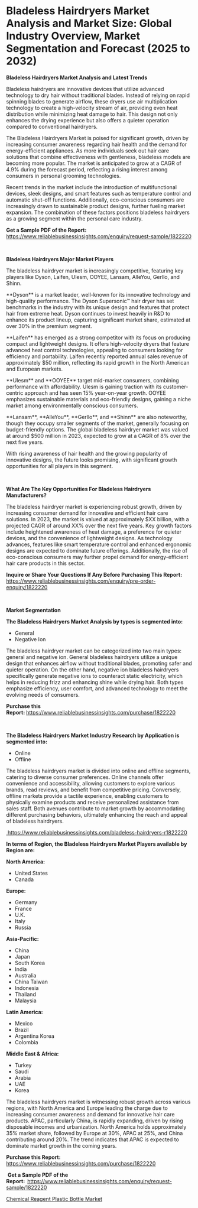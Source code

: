 <p><h1>Bladeless Hairdryers Market Analysis and Market Size: Global Industry Overview, Market Segmentation and Forecast (2025 to 2032)</h1></p><p><strong>Bladeless Hairdryers Market Analysis and Latest Trends</strong></p>
<p><p>Bladeless hairdryers are innovative devices that utilize advanced technology to dry hair without traditional blades. Instead of relying on rapid spinning blades to generate airflow, these dryers use air multiplication technology to create a high-velocity stream of air, providing even heat distribution while minimizing heat damage to hair. This design not only enhances the drying experience but also offers a quieter operation compared to conventional hairdryers.</p><p>The Bladeless Hairdryers Market is poised for significant growth, driven by increasing consumer awareness regarding hair health and the demand for energy-efficient appliances. As more individuals seek out hair care solutions that combine effectiveness with gentleness, bladeless models are becoming more popular. The market is anticipated to grow at a CAGR of 4.9% during the forecast period, reflecting a rising interest among consumers in personal grooming technologies. </p><p>Recent trends in the market include the introduction of multifunctional devices, sleek designs, and smart features such as temperature control and automatic shut-off functions. Additionally, eco-conscious consumers are increasingly drawn to sustainable product designs, further fueling market expansion. The combination of these factors positions bladeless hairdryers as a growing segment within the personal care industry.</p></p>
<p><strong>Get a Sample PDF of the Report:&nbsp;</strong> <a href="https://www.reliablebusinessinsights.com/enquiry/request-sample/1822220?utm_campaign=2226&utm_medium=2&utm_source=Github&utm_content=ia&utm_term=09022025&utm_id=bladeless-hairdryers">https://www.reliablebusinessinsights.com/enquiry/request-sample/1822220</a></p>
<p>&nbsp;</p>
<p><strong>Bladeless Hairdryers Major Market Players</strong></p>
<p><p>The bladeless hairdryer market is increasingly competitive, featuring key players like Dyson, Laifen, Ulesm, OOYEE, Lansam, AlleYou, Gerllo, and Shinn. </p><p>**Dyson** is a market leader, well-known for its innovative technology and high-quality performance. The Dyson Supersonic™ hair dryer has set benchmarks in the industry with its unique design and features that protect hair from extreme heat. Dyson continues to invest heavily in R&D to enhance its product lineup, capturing significant market share, estimated at over 30% in the premium segment.</p><p>**Laifen** has emerged as a strong competitor with its focus on producing compact and lightweight designs. It offers high-velocity dryers that feature advanced heat control technologies, appealing to consumers looking for efficiency and portability. Laifen recently reported annual sales revenue of approximately $50 million, reflecting its rapid growth in the North American and European markets.</p><p>**Ulesm** and **OOYEE** target mid-market consumers, combining performance with affordability. Ulesm is gaining traction with its customer-centric approach and has seen 15% year-on-year growth. OOYEE emphasizes sustainable materials and eco-friendly designs, gaining a niche market among environmentally conscious consumers.</p><p>**Lansam**, **AlleYou**, **Gerllo**, and **Shinn** are also noteworthy, though they occupy smaller segments of the market, generally focusing on budget-friendly options. The global bladeless hairdryer market was valued at around $500 million in 2023, expected to grow at a CAGR of 8% over the next five years. </p><p>With rising awareness of hair health and the growing popularity of innovative designs, the future looks promising, with significant growth opportunities for all players in this segment.</p></p>
<p>&nbsp;</p>
<p><strong>What Are The Key Opportunities For Bladeless Hairdryers Manufacturers?</strong></p>
<p><p>The bladeless hairdryer market is experiencing robust growth, driven by increasing consumer demand for innovative and efficient hair care solutions. In 2023, the market is valued at approximately $XX billion, with a projected CAGR of around XX% over the next five years. Key growth factors include heightened awareness of heat damage, a preference for quieter devices, and the convenience of lightweight designs. As technology advances, features like smart temperature control and enhanced ergonomic designs are expected to dominate future offerings. Additionally, the rise of eco-conscious consumers may further propel demand for energy-efficient hair care products in this sector.</p></p>
<p><strong>Inquire or Share Your Questions If Any Before Purchasing This Report:</strong> <a href="https://www.reliablebusinessinsights.com/enquiry/pre-order-enquiry/1822220?utm_campaign=2226&utm_medium=2&utm_source=Github&utm_content=ia&utm_term=09022025&utm_id=bladeless-hairdryers">https://www.reliablebusinessinsights.com/enquiry/pre-order-enquiry/1822220</a></p>
<p>&nbsp;</p>
<p><strong>Market Segmentation</strong></p>
<p><strong>The Bladeless Hairdryers Market Analysis by types is segmented into:</strong></p>
<p><ul><li>General</li><li>Negative Ion</li></ul></p>
<p><p>The bladeless hairdryer market can be categorized into two main types: general and negative ion. General bladeless hairdryers utilize a unique design that enhances airflow without traditional blades, promoting safer and quieter operation. On the other hand, negative ion bladeless hairdryers specifically generate negative ions to counteract static electricity, which helps in reducing frizz and enhancing shine while drying hair. Both types emphasize efficiency, user comfort, and advanced technology to meet the evolving needs of consumers.</p></p>
<p><strong>Purchase this Report:&nbsp;</strong><a href="https://www.reliablebusinessinsights.com/purchase/1822220?utm_campaign=2226&utm_medium=2&utm_source=Github&utm_content=ia&utm_term=09022025&utm_id=bladeless-hairdryers">https://www.reliablebusinessinsights.com/purchase/1822220</a></p>
<p>&nbsp;</p>
<p><strong>The Bladeless Hairdryers Market Industry Research by Application is segmented into:</strong></p>
<p><ul><li>Online</li><li>Offline</li></ul></p>
<p><p>The bladeless hairdryers market is divided into online and offline segments, catering to diverse consumer preferences. Online channels offer convenience and accessibility, allowing customers to explore various brands, read reviews, and benefit from competitive pricing. Conversely, offline markets provide a tactile experience, enabling customers to physically examine products and receive personalized assistance from sales staff. Both avenues contribute to market growth by accommodating different purchasing behaviors, ultimately enhancing the reach and appeal of bladeless hairdryers.</p></p>
<p><a href="https://www.reliablebusinessinsights.com/bladeless-hairdryers-r1822220?utm_campaign=2226&utm_medium=2&utm_source=Github&utm_content=ia&utm_term=09022025&utm_id=bladeless-hairdryers">&nbsp;https://www.reliablebusinessinsights.com/bladeless-hairdryers-r1822220</a></p>
<p><strong>In terms of Region, the Bladeless Hairdryers Market Players available by Region are:</strong></p>
<p>
    <p> <strong> North America: </strong>
        <ul>
            <li>United States</li>
            <li>Canada</li>
        </ul>
        </p> 
    <p> <strong> Europe: </strong>
        <ul>
            <li>Germany</li>
            <li>France</li>
            <li>U.K.</li>
            <li>Italy</li>
            <li>Russia</li>
        </ul>
        </p> 
    <p> <strong> Asia-Pacific: </strong>
        <ul>
            <li>China</li>
            <li>Japan</li>
            <li>South Korea</li>
            <li>India</li>
            <li>Australia</li>
            <li>China Taiwan</li>
            <li>Indonesia</li>
            <li>Thailand</li>
            <li>Malaysia</li>
        </ul>
        </p> 
    <p> <strong> Latin America: </strong>
        <ul>
            <li>Mexico</li>
            <li>Brazil</li>
            <li>Argentina Korea</li>
            <li>Colombia</li>
        </ul>
        </p> 
    <p> <strong> Middle East & Africa: </strong>
        <ul>
            <li>Turkey</li>
            <li>Saudi</li>
            <li>Arabia</li>
            <li>UAE</li>
            <li>Korea</li>
        </ul>
    </p>
    </p>
<p><p>The bladeless hairdryers market is witnessing robust growth across various regions, with North America and Europe leading the charge due to increasing consumer awareness and demand for innovative hair care products. APAC, particularly China, is rapidly expanding, driven by rising disposable incomes and urbanization. North America holds approximately 35% market share, followed by Europe at 30%, APAC at 25%, and China contributing around 20%. The trend indicates that APAC is expected to dominate market growth in the coming years.</p></p>
<p><strong>Purchase this Report: </strong><a href="https://www.reliablebusinessinsights.com/purchase/1822220?utm_campaign=2226&utm_medium=2&utm_source=Github&utm_content=ia&utm_term=09022025&utm_id=bladeless-hairdryers">https://www.reliablebusinessinsights.com/purchase/1822220</a></p>
<p>&nbsp;<strong>Get a Sample PDF of the Report:&nbsp;&nbsp;</strong><a href="https://www.reliablebusinessinsights.com/enquiry/request-sample/1822220?utm_campaign=2226&utm_medium=2&utm_source=Github&utm_content=ia&utm_term=09022025&utm_id=bladeless-hairdryers">https://www.reliablebusinessinsights.com/enquiry/request-sample/1822220</a></p>
<p><strong></strong></p>
<p><p><a href="https://github.com/AlisaRowe24/Market-Research-Report-List-1/blob/main/chemical-reagent-plastic-bottle-market.md?utm_campaign=2226&utm_medium=2&utm_source=Github&utm_content=ia&utm_term=09022025&utm_id=bladeless-hairdryers">Chemical Reagent Plastic Bottle Market</a></p></p>
